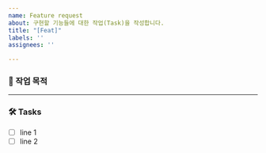 ```yaml
---
name: Feature request
about: 구현할 기능들에 대한 작업(Task)을 작성합니다.
title: "[Feat]"
labels: ''
assignees: ''

---
```


### 📝 작업 목적

<!-- 구현 예정 기능에 대한 설명 -->

---

### 🛠️ Tasks

* [ ] line 1
* [ ] line 2
